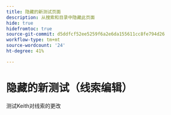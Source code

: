 ```yaml
---
title: 隐藏的新测试页面
description: 从搜索和目录中隐藏此页面
hide: true
hidefromtoc: true
source-git-commit: d5ddfcf52ee5259f6a2e6da155611cc8fe794d26
workflow-type: tm+mt
source-wordcount: '24'
ht-degree: 41%

---
```


# 隐藏的新测试（线索编辑）

测试Keith对线索的更改
